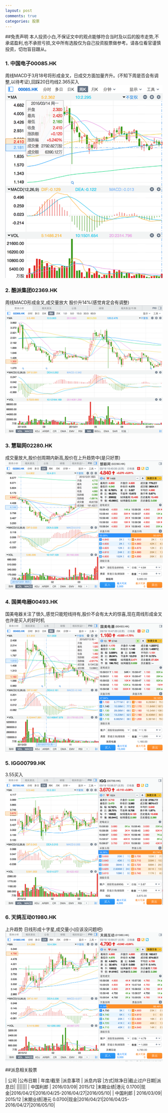 ```yaml
---
layout: post
comments: true
categories: 股票
---
```


##免责声明
本人投资小白,不保证文中的观点能够符合当时及以后的股市走势,不承诺盈利,也不承担亏损,文中所有选股仅为自己投资股票做参考。请各位看官谨慎投资，切勿盲目跟从。

### 1.	中国电子00085.HK
周线MACD于3月18号将形成金叉，日成交方面加量齐升。(不知下周是否会有调整,以待考证),回踩20日均线2.365买入
![Mou icon](/icons/2016-03-19-0085.png)


### 2.	酷派集团02369.HK
周线MACD形成金叉,成交量放大 股价升14%(感觉肯定会有调整)
![Mou icon](/icons/2016-03-19-02369.png)


### 3.	慧聪网02280.HK
成交量放大,股价创周期内新高,股价在上升趋势中(是只好票)
![Mou icon](/icons/2016-03-19-02280.png)


### 4.	国美电器00493.HK
国美电器关注了很久,感觉只能短线持有,股价不会有太大的惊喜,现在周线形成金叉也许是买入的好时机
![Mou icon](/icons/2016-03-19-00493.png)


### 5.	IGG00799.HK
3.55买入
![Mou icon](/icons/2016-03-19-00799.png)


### 6.	天鸽互动01980.HK
上升趋势 日线形成十字星,成交量小(应该没问题吧)
![Mou icon](/icons/2016-03-19-01980.png)

##派息相关股票


|  公司	|公布日期 | 年度/截至	|派息事项 | 派息内容 |方式|除净日|截止过户日期|派息日|
|||||||
| 中国利郎 | 2016/03/09| 2015/12 |末期业绩|港元 0.1700|现金|2016/04/21|2016/04/25-2016/04/27|2016/05/10|
| 中国利郎 | 2016/03/09| 2015/12 |末期业绩|港元 0.0700|现金|2016/04/21|2016/04/25-2016/04/27|2016/05/10|

